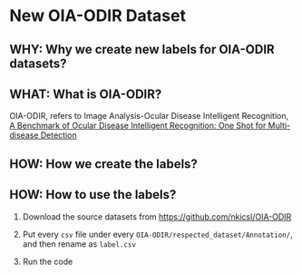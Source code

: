 # New OIA-ODIR Dataset

## WHY: Why we create new labels for OIA-ODIR datasets?

## WHAT: What is OIA-ODIR?

OIA-ODIR, refers to Image Analysis-Ocular Disease Intelligent Recognition, [A Benchmark of Ocular Disease Intelligent Recognition: One Shot for Multi-disease Detection](https://doi.org/10.1007/978-3-030-71058-3_11)

## HOW: How we create the labels?

## HOW: How to use the labels?

1. Download the source datasets from <https://github.com/nkicsl/OIA-ODIR>

2. Put every `csv` file under every `OIA-ODIR/respected_dataset/Annotation/`, and then rename as `label.csv`

3. Run the code
